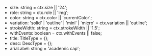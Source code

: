 - size: string = ctx.size || '24';
- role: string = ctx.role || 'img';
- color: string = ctx.color || 'currentColor';
- variation: 'solid' | 'outline' | 'mini' | 'micro' = ctx.variation || 'outline';
- strokeWidth: string = ctx.strokeWidth || '1.5';
- withEvents: boolean = ctx.withEvents || false;
- title: TitleType = {};
- desc: DescType = {};
- ariaLabel: string = 'academic cap';